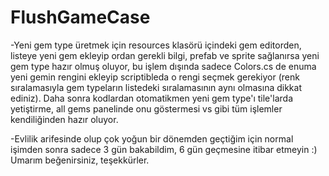 # FlushGameCase

-Yeni gem type üretmek için resources klasörü içindeki gem editorden, listeye yeni gem ekleyip ordan gerekli bilgi, prefab ve sprite sağlanırsa yeni gem type hazır olmuş oluyor, bu işlem dışında sadece Colors.cs de enuma yeni gemin rengini ekleyip scriptibleda o rengi seçmek gerekiyor (renk sıralamasıyla gem typeların listedeki sıralamasının aynı olmasına dikkat ediniz). Daha sonra kodlardan otomatikmen yeni gem type'ı tile'larda yetiştirme, all gems panelinde onu göstermesi vs gibi tüm işlemler kendiliğinden hazır oluyor. 

-Evlilik arifesinde olup çok yoğun bir dönemden geçtiğim için normal işimden sonra sadece 3 gün bakabildim, 6 gün geçmesine itibar etmeyin :)
Umarım beğenirsiniz, teşekkürler.  
